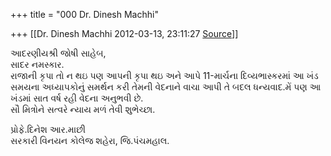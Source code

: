 +++
title = "000 Dr. Dinesh Machhi"

+++
[[Dr. Dinesh Machhi	2012-03-13, 23:11:27 [Source](https://groups.google.com/g/bvparishat/c/xNUE-tD-Mgk)]]



આદરણીયશ્રી જોષી સાહેબ,  
સાદર નમસ્કાર.  
રાજાની કૃપા તો ન થઇ પણ આપની કૃપા થઇ અને આપે 11-માર્ચના દિવ્યભાસ્કરમાં આ ખંડ સમયના અધ્યાપકોનું સમર્થન કરી તેમની વેદનાને વાચા આપી તે બદલ ધન્યવાદ.મેં પણ આ ખંડમાં સાત વર્ષ રહી વેદના અનુભવી છે.  
સૌ મિત્રોને સત્વરે ન્યાય મળં તેવી શુભેચ્છા.  
  
પ્રોફે.દિનેશ આર.માછી  
સરકારી વિનયન કોલેજ શહેરા, જિ.પંચમહાલ.  

